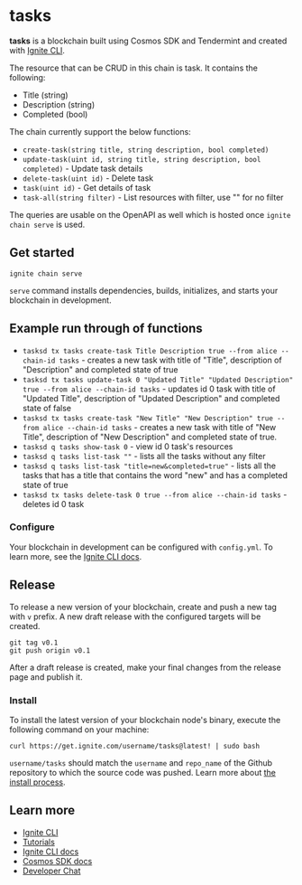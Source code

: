 # tasks

**tasks** is a blockchain built using Cosmos SDK and Tendermint and created with [Ignite CLI](https://ignite.com/cli).

The resource that can be CRUD in this chain is task.
It contains the following:

- Title (string)
- Description (string)
- Completed (bool)

The chain currently support the below functions:

- `create-task(string title, string description, bool completed)`
- `update-task(uint id, string title, string description, bool completed)` - Update task details
- `delete-task(uint id)` - Delete task
- `task(uint id)` - Get details of task
- `task-all(string filter)` - List resources with filter, use "" for no filter

The queries are usable on the OpenAPI as well which is hosted once `ignite chain serve` is used.

## Get started

```
ignite chain serve
```

`serve` command installs dependencies, builds, initializes, and starts your blockchain in development.

## Example run through of functions

- `tasksd tx tasks create-task Title Description true --from alice --chain-id tasks` - creates a new task with title of "Title", description of "Description" and completed state of true
- `tasksd tx tasks update-task 0 "Updated Title" "Updated Description" true --from alice --chain-id tasks` - updates id 0 task with title of "Updated Title", description of "Updated Description" and completed state of false
- `tasksd tx tasks create-task "New Title" "New Description" true --from alice --chain-id tasks` - creates a new task with title of "New Title", description of "New Description" and completed state of true.
- `tasksd q tasks show-task 0` - view id 0 task's resources
- `tasksd q tasks list-task ""` - lists all the tasks without any filter
- `tasksd q tasks list-task "title=new&completed=true"` - lists all the tasks that has a title that contains the word "new" and has a completed state of true
- `tasksd tx tasks delete-task 0 true --from alice --chain-id tasks` - deletes id 0 task

### Configure

Your blockchain in development can be configured with `config.yml`. To learn more, see the [Ignite CLI docs](https://docs.ignite.com).

## Release

To release a new version of your blockchain, create and push a new tag with `v` prefix. A new draft release with the configured targets will be created.

```
git tag v0.1
git push origin v0.1
```

After a draft release is created, make your final changes from the release page and publish it.

### Install

To install the latest version of your blockchain node's binary, execute the following command on your machine:

```
curl https://get.ignite.com/username/tasks@latest! | sudo bash
```

`username/tasks` should match the `username` and `repo_name` of the Github repository to which the source code was pushed. Learn more about [the install process](https://github.com/allinbits/starport-installer).

## Learn more

- [Ignite CLI](https://ignite.com/cli)
- [Tutorials](https://docs.ignite.com/guide)
- [Ignite CLI docs](https://docs.ignite.com)
- [Cosmos SDK docs](https://docs.cosmos.network)
- [Developer Chat](https://discord.gg/ignite)
